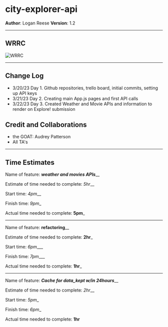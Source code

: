 # city-explorer-api

**Author**: Logan Reese
**Version**: 1.2
- - - - - - - - - - - - - - - - - - - - - - - - 
## WRRC

![WRRC](https://user-images.githubusercontent.com/81731210/227656205-a1f96c9a-b341-4acc-a0ce-705d5ca059d5.png)

- - - - - - - - - - - - - - - - - - - - - - - - 
## Change Log


 - 3/20/23 Day 1. Github repositories, trello board, initial commits, setting up API keys
 - 3/21/23 Day 2. Creating main App.js pages and first API calls
 - 3/22/23 Day 3. Created Weather and Movie APIs and information to render on Explore! submission

## Credit and Collaborations
  - the GOAT: Audrey Patterson
  - All TA's 
- - - - - - - - - - - - - - - - - - - - - - - - 
## Time Estimates

Name of feature: _____weather and movies APIs_______

Estimate of time needed to complete: _5hr___

Start time: _4pm___

Finish time: _9pm__

Actual time needed to complete: __5pm___
- - - - - - - - - - - - - - - - - - - - - - - - 
Name of feature: ____refactoring______

Estimate of time needed to complete: __2hr___

Start time: _6pm____

Finish time: _7pm____

Actual time needed to complete: __1hr___
- - - - - - - - - - - - - - - - - - - - - - - - 
Name of feature: ___Cache for data_kept w/in 24hours_____

Estimate of time needed to complete: _2hr___

Start time: _5pm__

Finish time: _6pm__

Actual time needed to complete: __1hr__
